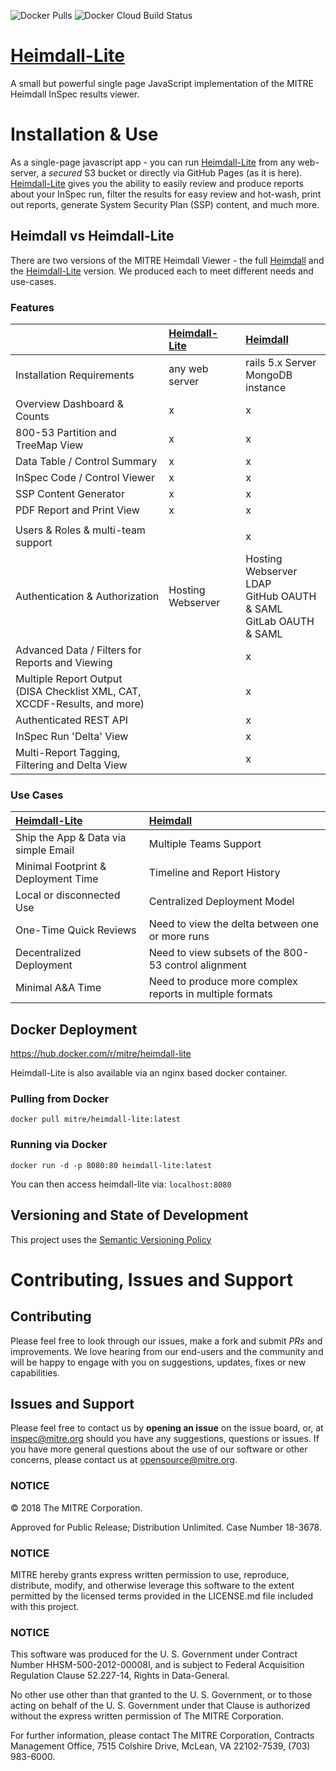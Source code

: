 ![Docker Pulls](https://img.shields.io/docker/pulls/mitre/heimdall-lite?label=Docker%20Hub%20Pulls)
![Docker Cloud Build Status](https://img.shields.io/docker/cloud/build/mitre/heimdall-lite)

# [Heimdall-Lite](https://github.com/mitre/heimdall-lite/)

A small but powerful single page JavaScript implementation of the MITRE Heimdall InSpec results viewer.

# Installation & Use

As a single-page javascript app - you can run [Heimdall-Lite](https://github.com/mitre/heimdall-lite/) from any web-server, a _secured_ S3 bucket or directly via GitHub Pages (as it is here). [Heimdall-Lite](https://github.com/mitre/heimdall-lite/) gives you the ability to easily review and produce reports about your InSpec run, filter the results for easy review and hot-wash, print out reports, generate System Security Plan (SSP) content, and much more.

## Heimdall vs Heimdall-Lite

There are two versions of the MITRE Heimdall Viewer - the full [Heimdall](https://github.com/mitre/heimdall/) and the [Heimdall-Lite](https://github.com/mitre/heimdall-lite/) version. We produced each to meet different needs and use-cases.

### Features

|                                                                                | [Heimdall-Lite](https://github.com/mitre/heimdall-lite/) | [Heimdall](https://github.com/mitre/heimdall/)                                |
| :----------------------------------------------------------------------------- | :------------------------------------------------------- | :---------------------------------------------------------------------------- |
| Installation Requirements                                                      | any web server                                           | rails 5.x Server <br /> MongoDB instance                                      |
| Overview Dashboard & Counts                                                    | x                                                        | x                                                                             |
| 800-53 Partition and TreeMap View                                              | x                                                        | x                                                                             |
| Data Table / Control Summary                                                   | x                                                        | x                                                                             |
| InSpec Code / Control Viewer                                                   | x                                                        | x                                                                             |
| SSP Content Generator                                                          | x                                                        | x                                                                             |
| PDF Report and Print View                                                      | x                                                        | x                                                                             |
|                                                                                |                                                          |                                                                               |
| Users & Roles & multi-team support                                             |                                                          | x                                                                             |
| Authentication & Authorization                                                 | Hosting Webserver                                        | Hosting Webserver<br />LDAP<br />GitHub OAUTH & SAML<br />GitLab OAUTH & SAML |
| Advanced Data / Filters for Reports and Viewing                                |                                                          | x                                                                             |
| Multiple Report Output<br />(DISA Checklist XML, CAT, XCCDF-Results, and more) |                                                          | x                                                                             |
| Authenticated REST API                                                         |                                                          | x                                                                             |
| InSpec Run 'Delta' View                                                        |                                                          | x                                                                             |
| Multi-Report Tagging, Filtering and Delta View                                 |                                                          | x                                                                             |

### Use Cases

| [Heimdall-Lite](https://github.com/mitre/heimdall-lite/) | [Heimdall](https://github.com/mitre/heimdall/)           |
| :------------------------------------------------------- | :------------------------------------------------------- |
| Ship the App & Data via simple Email                     | Multiple Teams Support                                   |
| Minimal Footprint & Deployment Time                      | Timeline and Report History                              |
| Local or disconnected Use                                | Centralized Deployment Model                             |
| One-Time Quick Reviews                                   | Need to view the delta between one or more runs          |
| Decentralized Deployment                                 | Need to view subsets of the 800-53 control alignment     |
| Minimal A&A Time                                         | Need to produce more complex reports in multiple formats |

## Docker Deployment

<https://hub.docker.com/r/mitre/heimdall-lite>

Heimdall-Lite is also available via an nginx based docker container.

### Pulling from Docker

`docker pull mitre/heimdall-lite:latest`

### Running via Docker

`docker run -d -p 8080:80 heimdall-lite:latest`

You can then access heimdall-lite via: `localhost:8080`

## Versioning and State of Development

This project uses the [Semantic Versioning Policy](https://semver.org/)

# Contributing, Issues and Support

## Contributing

Please feel free to look through our issues, make a fork and submit _PRs_ and improvements. We love hearing from our end-users and the community and will be happy to engage with you on suggestions, updates, fixes or new capabilities.

## Issues and Support

Please feel free to contact us by **opening an issue** on the issue board, or, at [inspec@mitre.org](mailto:inspec@mitre.org) should you have any suggestions, questions or issues. If you have more general questions about the use of our software or other concerns, please contact us at [opensource@mitre.org](mailto:opensource@mitre.org).

### NOTICE

© 2018 The MITRE Corporation.

Approved for Public Release; Distribution Unlimited. Case Number 18-3678.

### NOTICE

MITRE hereby grants express written permission to use, reproduce, distribute, modify, and otherwise leverage this software to the extent permitted by the licensed terms provided in the LICENSE.md file included with this project.

### NOTICE

This software was produced for the U. S. Government under Contract Number HHSM-500-2012-00008I, and is subject to Federal Acquisition Regulation Clause 52.227-14, Rights in Data-General.

No other use other than that granted to the U. S. Government, or to those acting on behalf of the U. S. Government under that Clause is authorized without the express written permission of The MITRE Corporation.

For further information, please contact The MITRE Corporation, Contracts Management Office, 7515 Colshire Drive, McLean, VA 22102-7539, (703) 983-6000.
